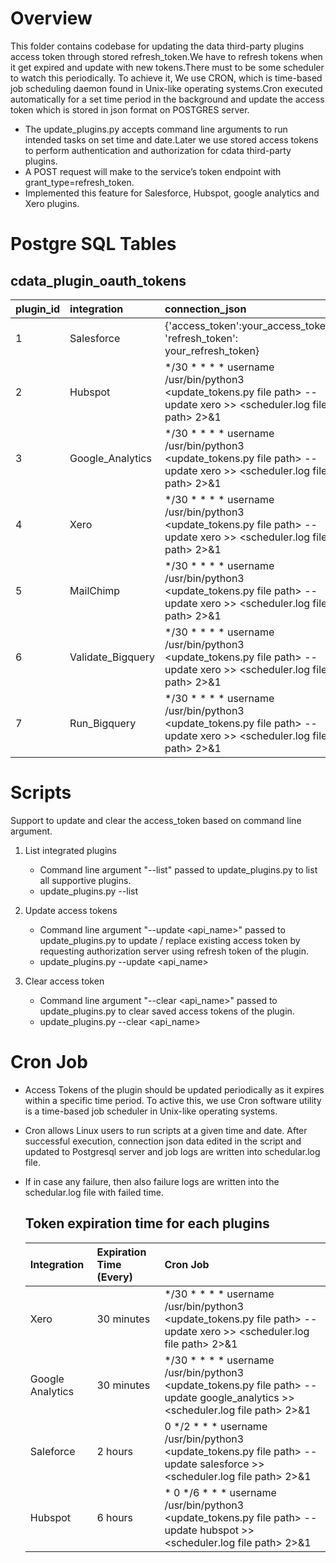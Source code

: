 # Overview

This folder contains codebase for updating the data third-party plugins access token through stored refresh_token.We have to refresh tokens when it get expired and update with new tokens.There must to be some scheduler to watch this periodically. To achieve it, We use CRON, which is time-based job scheduling daemon found in Unix-like operating systems.Cron executed automatically for a set time period in the background and update the access token which is stored in json format on POSTGRES server.
- The update_plugins.py accepts command line arguments to run intended tasks on set time and date.Later we use stored access tokens to perform authentication and authorization for cdata third-party plugins.
- A POST request will make to the service’s token endpoint with grant_type=refresh_token.
- Implemented this feature for Salesforce, Hubspot, google analytics and Xero plugins.

# Postgre SQL Tables
cdata_plugin_oauth_tokens
  -----
  | plugin_id | integration | connection_json  |   request_url |
  |:---------|:---------------------|:---------------|:--------- |
  | 1  | Salesforce  | {'access_token':your_access_token, 'refresh_token': your_refresh_token} | https://login.salesforce.com/services/oauth2/token |
  | 2  | Hubspot  | */30 * * * *   username   /usr/bin/python3 <update_tokens.py file path> --update xero >> <scheduler.log file path> 2>&1 | ad |
  | 3  | Google_Analytics  | */30 * * * *   username   /usr/bin/python3 <update_tokens.py file path> --update xero >> <scheduler.log file path> 2>&1 | ad |
  | 4  | Xero  | */30 * * * *   username   /usr/bin/python3 <update_tokens.py file path> --update xero >> <scheduler.log file path> 2>&1 | ad |
  | 5  | MailChimp  | */30 * * * *   username   /usr/bin/python3 <update_tokens.py file path> --update xero >> <scheduler.log file path> 2>&1 | ad |
  | 6  | Validate_Bigquery  | */30 * * * *   username   /usr/bin/python3 <update_tokens.py file path> --update xero >> <scheduler.log file path> 2>&1 | ad |
  | 7 | Run_Bigquery  | */30 * * * *   username   /usr/bin/python3 <update_tokens.py file path> --update xero >> <scheduler.log file path> 2>&1 | ad |
           

# Scripts

Support to update and clear the access_token based on command line argument.

1. List integrated plugins
   - Command line argument "--list" passed to update_plugins.py to list all supportive plugins.
   - update_plugins.py --list

2. Update access tokens
   - Command line argument "--update <api_name>" passed to update_plugins.py to update / replace existing access token by requesting authorization server using  refresh token of the plugin.
   - update_plugins.py --update <api_name>

3. Clear access token
   - Command line argument "--clear <api_name>" passed to update_plugins.py to clear saved access tokens of the plugin.
   - update_plugins.py --clear <api_name>


# Cron Job

- Access Tokens of the plugin should be updated periodically as it expires within a specific time period. To active this, we use Cron software utility is a time-based job scheduler in Unix-like operating systems.
- Cron allows Linux users to run scripts at a given time and date. After successful execution, connection json data edited in the script and updated to Postgresql server and job logs are written into schedular.log file.
- If in case any failure, then also failure logs are written into the schedular.log file with failed time.

  Token expiration time for each plugins 
  -----
  | Integration | Expiration Time (Every)          | Cron Job  |
  |:---------|:---------------------|:---------------|
  | Xero  | 30 minutes  | */30 * * * *   username   /usr/bin/python3 <update_tokens.py file path> --update xero >> <scheduler.log file path> 2>&1 |
  | Google Analytics    | 30 minutes  | */30 * * * *   username   /usr/bin/python3 <update_tokens.py file path> --update google_analytics >> <scheduler.log file path> 2>&1           |
  | Saleforce   | 2 hours | 0 */2 * * *   username   /usr/bin/python3 <update_tokens.py file path> --update salesforce >> <scheduler.log file path> 2>&1|
  | Hubspot   | 6 hours  | * 0 */6 * * *   username   /usr/bin/python3 <update_tokens.py file path> --update hubspot >> <scheduler.log file path> 2>&1           |

  
  
